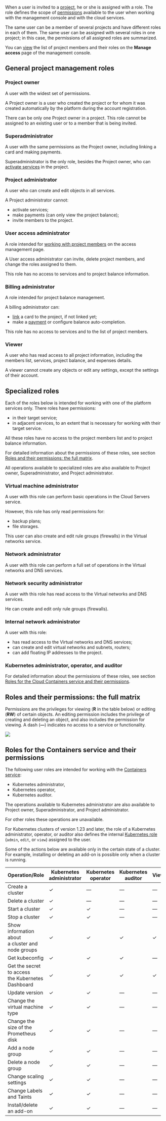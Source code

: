 When a user is invited to a [project](../projects), he or she is assigned with a role. The role defines the scope of [permissions](#roles_and_their_permissions_the_full_matrix) available to the user when working with the management console and with the cloud services.

The same user can be a member of several projects and have different roles in each of them. The same user can be assigned with several roles in one project; in this case, the permissions of all assigned roles are summarized.

You can [view](../../service-management/project-settings/access-manage) the list of project members and their roles on the **Manage access** page of the management console.

## General project management roles

### Project owner

A user with the widest set of permissions.

A Project owner is a user who created the project or for whom it was created automatically by the platform during the account registration.

There can be only one Project owner in a project. This role cannot be assigned to an existing user or to a member that is being invited.

### Superadministrator

A user with the same permissions as the Project owner, including linking a card and making payments.

Superadministrator is the only role, besides the Project owner, who can [activate services](../../service-management/activation) in the project.

### Project administrator

A user who can create and edit objects in all services.

A Project administrator cannot:

- activate services;
- make payments (can only view the project balance);
- invite members to the project.

### User access administrator

A role intended for [working with project members](../../service-management/project-settings/access-manage) on the access management page.

A User access administrator can invite, delete project members, and change the roles assigned to them.

This role has no access to services and to project balance information.

### Billing administrator

A role intended for project balance management.

A billing administrator can:

- [link](/en/intro/billing/service-management/add-card) a card to the project, if not linked yet;
- make a [payment](/en/intro/billing/service-management/payment) or configure balance auto-completion.

This role has no access to services and to the list of project members.

### Viewer

A user who has read access to all project information, including the members list, services, project balance, and expenses details.

A viewer cannot create any objects or edit any settings, except the settings of their account.

## Specialized roles

Each of the roles below is intended for working with one of the platform services only. There roles have permissions:

- in their target service;
- in adjacent services, to an extent that is necessary for working with their target service.

All these roles have no access to the project members list and to project balance information.

For detailed information about the permissions of these roles, see section [Roles and their permissions: the full matrix](#roles_and_their_permissions_the_full_matrix).

All operations available to specialized roles are also available to Project owner, Superadministrator, and Project administrator.

### Virtual machine administrator

A user with this role can perform basic operations in the Cloud Servers service.

However, this role has only read permissions for:

- backup plans;
- file storages.

This user can also create and edit rule groups (firewalls) in the Virtual networks service.

### Network administrator

A user with this role can perform a full set of operations in the Virtual networks and DNS services.

### Network security administrator

A user with this role has read access to the Virtual networks and DNS services.

He can create and edit only rule groups (firewalls).

### Internal network administrator

A user with this role:

- has read access to the Virtual networks and DNS services;
- can create and edit virtual networks and subnets, routers;
- can add floating IP addresses to the project.

### Kubernetes administrator, operator, and auditor

For detailed information about the permissions of these roles, see section [Roles for the Cloud Containers service and their permissions](#roles_for_the_containers_service_and_their_permissions).

## Roles and their permissions: the full matrix

Permissions are the privileges for viewing (**R** in the table below) or editing (**RW**) of certain objects. An editing permission includes the privilege of creating and deleting an object, and also includes the permission for viewing. A dash (**—**) indicates no access to a service or functionality.

![](assets/roles_and_permissions_en.png)

## Roles for the Containers service and their permissions

The following user roles are intended for working with the [Сontainers service](/en/kubernetes/k8s):

- Kubernetes administrator,
- Kubernetes operator,
- Kubernetes auditor.

The operations available to Kubernetes administrator are also available to Project owner, Superadministrator, and Project administrator.

For other roles these operations are unavailable.

For Kubernetes clusters of version 1.23 and later, the role of a Kubernetes administrator, operator, or auditor also defines the internal [Kubernetes role](/en/kubernetes/k8s/concepts/access-management#kubernetes-roles-relation) (`admin`, `edit`, or `view`) assigned to the user.

<info>

Some of the actions below are available only in the certain state of a cluster. For example, installing or deleting an add-on is possible only when a cluster is running.

</info>

<!-- prettier-ignore -->
| Operation/Role                                       |  Kubernetes<br>administrator | Kubernetes<br>operator | Kubernetes<br>auditor | Viewer |
|------------------------------------------------------| ---------------------------  | ---------------------- | --------------------- | ------ |
| Create a cluster                                     | &#10003; | —        | —        | — |
| Delete a cluster                                     | &#10003; | —        | —        | — |
| Start a cluster                                      | &#10003; | &#10003; | —        | — |
| Stop a cluster                                       | &#10003; | &#10003; | —        | — |
| Show information about<br>a cluster and node groups  | &#10003; | &#10003; | &#10003; | &#10003; |
| Get kubeconfig                                       | &#10003; | &#10003; | &#10003; | — |
| Get the secret to access<br>the Kubernetes Dashboard | &#10003; | &#10003; | &#10003; | &#10003; |
| Update version                                       | &#10003; | &#10003; | —        | — |
| Change the virtual machine type                      | &#10003; | &#10003; | —        | — |
| Change the size of the Prometheus disk               | &#10003; | &#10003; | —        | — |
| Add a node group                                     | &#10003; | &#10003; | —        | — |
| Delete a node group                                  | &#10003; | &#10003; | —        | — |
| Change scaling settings                              | &#10003; | &#10003; | —        | — |
| Change Labels and Taints                             | &#10003; | &#10003; | —        | — |
| Install/delete an add-on                           | &#10003; | &#10003; | —        | — |
<!-- prettier-ignore -->
